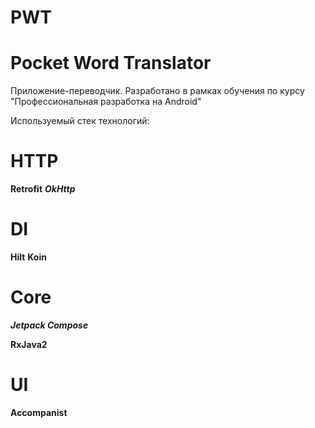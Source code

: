# PWT

# Pocket Word Translator

Приложение-переводчик. Разработано в рамках обучения по курсу "Профессиональная разработка на
Android"

Используемый стек технологий:

# HTTP

<b>Retrofit</b>
<b><i>OkHttp</i></b>

# DI

<b>Hilt</b>
<b>Koin</b>


# Core

<b><i>Jetpack Compose</i></b>

<b>RxJava2</b>

# UI

<b>Accompanist</b>
